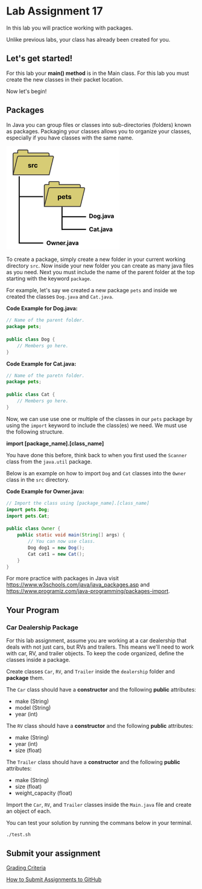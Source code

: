 # Lab Assignment 17

In this lab you will practice working with packages.

Unlike previous labs, your class has already been created for you. 

## Let's get started!

For this lab your **main() method** is in the Main class. For this lab you must create the new classes in their packet location.

Now let's begin!

## Packages

In Java you can group files or classes into sub-directories (folders) known as packages. Packaging your classes allows you to organize your classes, especially if you have classes with the same name. 

<img src="img/packages.png" width="300px">

To create a package, simply create a new folder in your current working directory `src`. Now inside your new folder you can create as many java files as you need. Next you must include the name of the parent folder at the top starting with the keyword `package`. 

For example, let's say we created a new package `pets` and inside we created the classes `Dog.java` and `Cat.java`.

**Code Example for Dog.java:**

```java
// Name of the parent folder.
package pets;

public class Dog {
    // Members go here.
}
```

**Code Example for Cat.java:**

```java
// Name of the paretn folder.
package pets;

public class Cat {
    // Members go here.
}
```

Now, we can use use one or multiple of the classes in our `pets` package by using the `import` keyword to include the class(es) we need. We must use the following structure.

**import [package_name].[class_name]**

You have done this before, think back to when you first used the `Scanner` class from the `java.util` package.

Below is an example on how to import `Dog` and `Cat` classes into the `Owner` class in the `src` directory.

**Code Example for Owner.java:**

```java
// Import the class using [package_name].[class_name]
import pets.Dog;
import pets.Cat;

public class Owner {
    public static void main(String[] args) {
        // You can now use class.
        Dog dog1 = new Dog();
        Cat cat1 = new Cat();
    }
}
```

For more practice with packages in Java visit https://www.w3schools.com/java/java_packages.asp and https://www.programiz.com/java-programming/packages-import.

## Your Program

### Car Dealership Package

For this lab assignment, assume you are working at a car dealership that deals with not just cars, but RVs and trailers. This means we'll need to work with car, RV, and trailer objects. To keep the code organized, define the classes inside a package.

Create classes `Car`, `RV`, and `Trailer` inside the `dealership` folder and **package** them.

The `Car` class should have a **constructor** and the following **public** attributes:
* make (String)
* model (String)
* year (int)

The `RV` class should have a **constructor** and the following **public** attributes:
* make (String)
* year (int)
* size (float)

The `Trailer` class should have a **constructor** and the following **public** attributes:
* make (String)
* size (float)
* weight_capacity (float)

Import the `Car`, `RV`, and `Trailer` classes inside the `Main.java` file and create an object of each.

You can test your solution by running the commans below in your terminal.

```
./test.sh
```

## Submit your assignment

[Grading Criteria](https://joselitoguardado.dev/3326/labs/Lab_17.pdf)

[How to Submit Assignments to GitHub](https://joselitoguardado.dev/3326/How_to_Submit_Assignments_to_GitHub.pdf)
